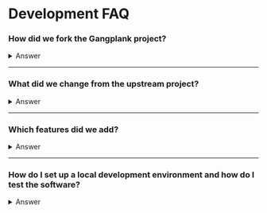 # Development FAQ

### **How did we fork the Gangplank project?**

<details>
  <summary>Answer</summary>
  
We forked the repository [https://github.com/vmware-archive/gangway](https://github.com/vmware-archive/gangway) because it was no longer active and maintained. This allowed us to continue developing the project under our own management, as the original repository had been archived and was not receiving updates or fixes.

</details>

---

### **What did we change from the upstream project?**

<details>
  <summary>Answer</summary>
  
We updated all the project dependencies to ensure compatibility with newer versions of libraries and tools. The Go version in the `go.mod` file was also updated to a more recent one. In addition, we renamed all the project packages to point to our fork [https://github.com/sighup/gangplank](https://github.com/sighup/gangplank). Lastly, we adapted the release process to match our standards for versioning, packaging, and deployment. We aligned the UI with the fury-ui style.

</details>

---

### **Which features did we add?**

<details>
  <summary>Answer</summary>
  
We added the `GANGPLANK_CONFIG_REMOVE_CA_FROM_KUBECONFIG` configuration to remove the CA from the kubeconfig and the `GANGPLANK_CONFIG_NAMESPACE` configuration to set a default namespace.

</details>

---

### **How do I set up a local development environment and how do I test the software?**

<details>
  <summary>Answer</summary>
  
To set up a local development environment, you can use the script `make dev-up`. This will create a local Kubernetes cluster using Kind, and it will install both Dex and Gangplank directly from the local source code. Once you are done with development or testing, you can tear down the environment by running `make dev-down`. This will clean up the Kubernetes cluster and any resources created during the session.

</details>
